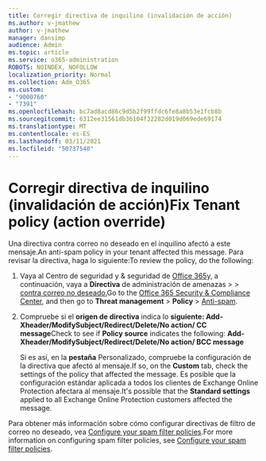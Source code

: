 ```yaml
---
title: Corregir directiva de inquilino (invalidación de acción)
ms.author: v-jmathew
author: v-jmathew
manager: dansimp
audience: Admin
ms.topic: article
ms.service: o365-administration
ROBOTS: NOINDEX, NOFOLLOW
localization_priority: Normal
ms.collection: Adm_O365
ms.custom:
- "9000760"
- "7391"
ms.openlocfilehash: bc7ad8acd86c9d5b2f99ffdc6fe8a8b53e1fcb8b
ms.sourcegitcommit: 6312ee31561db36104f32282d019d069ede69174
ms.translationtype: MT
ms.contentlocale: es-ES
ms.lasthandoff: 03/11/2021
ms.locfileid: "50737540"
---
```

# <a name="fix-tenant-policy-action-override"></a><span data-ttu-id="fc6db-102">Corregir directiva de inquilino (invalidación de acción)</span><span class="sxs-lookup"><span data-stu-id="fc6db-102">Fix Tenant policy (action override)</span></span>

<span data-ttu-id="fc6db-103">Una directiva contra correo no deseado en el inquilino afectó a este mensaje.</span><span class="sxs-lookup"><span data-stu-id="fc6db-103">An anti-spam policy in your tenant affected this message.</span></span> <span data-ttu-id="fc6db-104">Para revisar la directiva, haga lo siguiente:</span><span class="sxs-lookup"><span data-stu-id="fc6db-104">To review the policy, do the following:</span></span>

1. <span data-ttu-id="fc6db-105">Vaya al Centro de seguridad y & seguridad de [Office 365](https://go.microsoft.com/fwlink/p/?linkid=2077143)y, a continuación, vaya a **Directiva** de administración de amenazas  >    >  [contra correo no deseado.](https://go.microsoft.com/fwlink/?linkid=2101518)</span><span class="sxs-lookup"><span data-stu-id="fc6db-105">Go to the [Office 365 Security & Compliance Center](https://go.microsoft.com/fwlink/p/?linkid=2077143), and then go to **Threat management** > **Policy** > [Anti-spam](https://go.microsoft.com/fwlink/?linkid=2101518).</span></span>
2. <span data-ttu-id="fc6db-106">Compruebe si el **origen de directiva** indica lo  **siguiente: Add-Xheader/ModifySubject/Redirect/Delete/No action/ CC message**</span><span class="sxs-lookup"><span data-stu-id="fc6db-106">Check to see if **Policy source** indicates the following:  **Add-Xheader/ModifySubject/Redirect/Delete/No action/ BCC message**</span></span>

    <span data-ttu-id="fc6db-107">Si es así, en la **pestaña** Personalizado, compruebe la configuración de la directiva que afectó al mensaje.</span><span class="sxs-lookup"><span data-stu-id="fc6db-107">If so, on the **Custom** tab, check the settings of the policy that affected the message.</span></span> <span data-ttu-id="fc6db-108">Es posible que  la configuración estándar aplicada a todos los clientes de Exchange Online Protection afectara al mensaje.</span><span class="sxs-lookup"><span data-stu-id="fc6db-108">It's possible that the **Standard settings** applied to all Exchange Online Protection customers affected the message.</span></span>

<span data-ttu-id="fc6db-109">Para obtener más información sobre cómo configurar directivas de filtro de correo no deseado, vea [Configure your spam filter policies](https://go.microsoft.com/fwlink/?linkid=2101431).</span><span class="sxs-lookup"><span data-stu-id="fc6db-109">For more information on configuring spam filter policies, see [Configure your spam filter policies](https://go.microsoft.com/fwlink/?linkid=2101431).</span></span>
